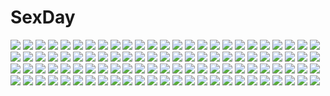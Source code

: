 # SexDay
![](https://konachan.com/jpeg/67327948718180b6fe3e8ee5feb1cb38/Konachan.com%20-%2047611%20blonde_hair%20blood%20blush%20green_eyes%20green_hair%20hat%20kochiya_sanae%20long_hair%20miko%20moriya_suwako%20nosebleed%20purple_hair%20short_hair%20touhou%20yasaka_kanako.jpg)
![](https://konachan.com/image/756c2db47e5446d6e1d5acc0972ddeb5/Konachan.com%20-%20197534%20dress%20glasses%20group%20guitar%20hashima_izumi%20hat%20hyoudou_michiru%20instrument%20kasumigaoka_utaha%20katou_megumi%20pantyhose%20school_uniform%20shouin%20thighhighs.jpg)
![](https://konachan.com/jpeg/b34f90075d08ace43a4105d3789f40e9/Konachan.com%20-%2039760%20kusano%20sekirei%20transparent%20tsukiumi%20vector.jpg)
![](https://konachan.com/jpeg/9a41669d7fb67186d199af4fd3b6083b/Konachan.com%20-%20270132%20bicolored_eyes%20bodysuit%20breasts%20fhang%20garter%20gray_hair%20long_hair%20original%20reflection%20stars%20thighhighs%20water.jpg)
![](https://konachan.com/image/1986ae9348a1cbc27b3b39d81fb1f9ae/Konachan.com%20-%20125291%20blue%20bow%20cape%20gloves%20gray_hair%20konpaku_youmu%20sword%20tagme%20touhou%20weapon.jpg)
![](https://konachan.com/image/c8b8382a9e8ab182ec131952e969ab4e/Konachan.com%20-%20102161%20aki_%28suterii%29%20blue_eyes%20blush%20breasts%20gray_hair%20nipples%20nude%20original%20ponytail%20sex%20suterii.jpg)
![](https://konachan.com/image/0da3773455160121a2f1889ecc15d3b0/Konachan.com%20-%2091571%20black_hair%20bow%20cape%20feathers%20long_hair%20red_eyes%20reiuji_utsuho%20side_b%20thighhighs%20touhou%20weapon%20wings.jpg)
![](https://konachan.com/image/284ae5635e5bc231df420062b14fb9d0/Konachan.com%20-%20279554%20aqua_eyes%20aqua_hair%20close%20hatsune_miku%20osushimanchan%20vocaloid.jpg)
![](https://konachan.com/image/059076cffb6505fa77d6718cea034568/Konachan.com%20-%20209281%20akiba%27s_trip%20black_hair%20brown_eyes%20cropped%20fumizuki_rui%20school_uniform%20swd3e2%20umbrella.jpg)
![](https://konachan.com/jpeg/a00b3be094779d0c772aa4a25495b256/Konachan.com%20-%20187678%20atelier_sakura%20bed%20blush%20breasts%20brown_eyes%20brown_hair%20censored%20game_cg%20kawashima_reina%20long_hair%20navel%20nipples%20nude%20penis%20pussy%20sex%20spread_legs.jpg)
![](https://konachan.com/image/c10a71203f5836add8dc03a6e6e2dca0/Konachan.com%20-%20303553%20aqua_eyes%20aqua_hair%20blush%20bow%20cirno%20daiyousei%20dress%20fairy%20fang%20flowers%20green_hair%20honoka_chiffon%20loli%20petals%20ponytail%20short_hair%20touhou%20wings.jpg)
![](https://konachan.com/image/8dad02579137fd059e387c60a59fd49d/Konachan.com%20-%2047909%20animal_ears%20brown_hair%20forest%20horo%20long_hair%20nude%20ookami_to_koushinryou%20red_eyes%20sideboob%20tree%20wolfgirl.jpg)
![](https://konachan.com/jpeg/2db311799342722063c7cfcdd3a0ea6a/Konachan.com%20-%20200616%20aqua_eyes%20blush%20bra%20breasts%20cleavage%20flowers%20game_cg%20headband%20kuon_ayano%20long_hair%20open_shirt%20purple_hair%20rose%20skirt%20toranosuke%20underwear%20wet.jpg)
![](https://konachan.com/jpeg/c80e11306af71112e01776797d7ad917/Konachan.com%20-%20111054%20blush%20game_cg%20ikinari_anata_ni_koishiteiru%20karory%20maid%20onigase_tane%20skirt%20skirt_lift%20thighhighs.jpg)
![](https://konachan.com/jpeg/8667e87f7f0fbe6fd505ccd02dfa33ba/Konachan.com%20-%20101095%20bed%20blonde_hair%20breasts%20comma%20mahou_shoujo_madoka_magica%20nipples%20nude%20thighhighs%20tomoe_mami%20yellow_eyes.jpg)
![](https://konachan.com/image/1d2e1b49313247e17ce46c2713c5674a/Konachan.com%20-%20241800%20anthropomorphism%20car%20combat_vehicle%20girls_frontline%20gun%20m4a1_%28girls_frontline%29%20novelance%20st_ar-15_%28girls_frontline%29%20weapon.jpg)
![](https://konachan.com/jpeg/84994f80e341ce32b7f94d4e49f3d2df/Konachan.com%20-%20298130%20blonde_hair%20blue_eyes%20blush%20breasts%20close%20clouds%20cropped%20n.g.%20nipples%20onsen%20original%20sky%20water.jpg)
![](https://konachan.com/image/fd5f121402aeb17918d8d0327a1cd5e6/Konachan.com%20-%20269853%20animal%20animal_ears%20cat%20cherry_blossoms%20fish%20flowers%20foxgirl%20japanese_clothes%20multiple_tails%20original%20shiqi%20tail%20thighhighs%20tree%20water.jpg)
![](https://konachan.com/image/8d923766819f8971d8f133a100c6b155/Konachan.com%20-%20300849%20animal_ears%20black_eyes%20black_hair%20blush%20dress%20glasses%20kamu_kame%20long_hair%20original.jpg)
![](https://konachan.com/image/8dba51115511059c213cf6532ba36ea4/Konachan.com%20-%206928%20haibane_renmei.jpg)
![](https://konachan.com/image/8da1fae7562cb1b3f5d53550958ef0c1/Konachan.com%20-%2072128%20all_male%20code_geass%20flowers%20lelouch_lamperouge%20male%20purple_eyes%20purple_hair%20scarf.jpg)
![](https://konachan.com/image/f8effc2ac6ec8dd9528b9ed326ff0c33/Konachan.com%20-%2056738%20censored%20nude%20shirogane_no_soleil%20sol_valkyrie%20tsurugi_hagane.jpg)
![](https://konachan.com/jpeg/a93c355c0ee05db6278f4432a3f804b3/Konachan.com%20-%20199083%20ass%20blue_hair%20blush%20breasts%20censored%20game_cg%20giga%20kino_%28kino_konomi%29%20nakano_mei%20nipples%20nude%20penis%20purple_eyes%20pussy%20sex%20shirogane_x_spirits%21%20wet.jpg)
![](https://konachan.com/image/c4a79e5da60215918044d36606e7a64a/Konachan.com%20-%2011845%20clover_hearts%20mikoshiba_rea%20mikoshiba_rio.jpg)
![](https://konachan.com/jpeg/9e2b2ee38996ada3e591fbeab7acba35/Konachan.com%20-%20300842%20bed%20black_hair%20blush%20drink%20food%20game_console%20headphones%20hoodie%20long_hair%20microphone%20mikkii%20original%20pocky%20red_eyes%20skirt%20thighhighs.jpg)
![](https://konachan.com/image/3f07119815c797fcd3bef36e6fda1dc1/Konachan.com%20-%2046044%20apron%20blue_eyes%20brown_hair%20food%20tagme%20white_hair.jpg)
![](https://konachan.com/jpeg/c80dde4bc251bc087362a764037ed144/Konachan.com%20-%20249478%20animal%20bird%20breasts%20cleavage%20cropped%20dress%20eruthika%20gun%20hat%20long_hair%20mask%20red_eyes%20tree_of_savior%20weapon%20white_hair.jpg)
![](https://konachan.com/jpeg/35b0854638d0e648c3e6454fbe24647f/Konachan.com%20-%20190137%20breasts%20panties%20panty_pull%20pussy%20rail_wars%21%20sakurai_aoi%20third-party_edit%20underwear%20weapon%20white.jpg)
![](https://konachan.com/jpeg/56a443442f198d426af14a33e20bd9bd/Konachan.com%20-%20208884%20bow%20breasts%20catgirl%20cleavage%20collar%20cosplay%20fang%20gloves%20halloween%20hat%20headband%20long_hair%20moon%20night%20pumpkin%20tail%20twintails%20vocaloid%20voiceroid%20witch.jpg)
![](https://konachan.com/image/d526d41a83f941ce21b72146404fb1aa/Konachan.com%20-%20171442%20aircraft%20aqua_eyes%20blood%20blue_hair%20gloves%20headphones%20military%20original%20rff_%283_percent%29%20short_hair.jpg)
![](https://konachan.com/jpeg/753ea7b3196133f4c2c0f9e657a830a0/Konachan.com%20-%20269203%20aliasing%20animal%20cat%20mocha_%28cotton%29%20original%20ruins%20scenic.jpg)
![](https://konachan.com/image/9e078b5d1989b64093d16627a5a6ec23/Konachan.com%20-%20219511%20aqua_eyes%20aqua_hair%20ass%20bikini%20blush%20erect_nipples%20hatsune_miku%20hayashi_kasutamu%20long_hair%20navel%20swimsuit%20twintails%20vocaloid.jpg)
![](https://konachan.com/image/7b044cd29379d0877101f0ea69592419/Konachan.com%20-%20177066%20bicolored_eyes%20black_hair%20bow%20breasts%20choker%20cleavage%20date_a_live%20dress%20gun%20headdress%20infukun%20long_hair%20tokisaki_kurumi%20twintails%20weapon.jpg)
![](https://konachan.com/image/91a3fa6d2b98de4e1c8f902f2ca1f888/Konachan.com%20-%20201896%20barefoot%20blush%20brown_hair%20chitanda_eru%20dress%20hyouka%20jq%20purple_eyes%20umbrella.jpg)
![](https://konachan.com/image/e24515c1d0a4ca0ff5bf4028aec30351/Konachan.com%20-%2033315%20brown_hair%20ffion%20grass%20mabinogi%20red_eyes%20sky%20sunset%20tree.jpg)
![](https://konachan.com/jpeg/56bd889701a5c369027e68893fd35a5c/Konachan.com%20-%2061448%20brown_eyes%20brown_hair%20clouds%20hakurei_reimu%20japanese_clothes%20miko%20short_hair%20sky%20torii%20touhou.jpg)
![](https://konachan.com/image/e6205083bb665dc58a177be31cb4b7e6/Konachan.com%20-%20213372%20airship%20braids%20clouds%20hat%20laputa%3A_castle_in_the_sky%20macnaut%20muska%20sheeta%20signed%20sky.jpg)
![](https://konachan.com/jpeg/12ba8c4fb0b3cbe1bd559d70518bbd9f/Konachan.com%20-%20238900%20blonde_hair%20breasts%20cropped%20green_eyes%20kyouya_kakehi%20long_hair%20original%20scan.jpg)
![](https://konachan.com/jpeg/e7915078c6ebb84188ad5dda85977b6f/Konachan.com%20-%20105436%20hatsune_miku%20vocaloid.jpg)
![](https://konachan.com/image/4e1423f4f441b2163384a49793e0f5f2/Konachan.com%20-%2017620%20tsubasa_reservoir_chronicle.jpg)
![](https://konachan.com/image/c0363d0d3ebb05803f2cdcb7f74a5aca/Konachan.com%20-%20213316%20animal_ears%20building%20halo%20original%20robot%20scenic%20sinlaire.jpg)
![](https://konachan.com/image/be4ffead0da3821265b0528e44184f34/Konachan.com%20-%2019776%20caren_hortensia%20fate_hollow_ataraxia%20fate_%28series%29%20fate_stay_night.jpg)
![](https://konachan.com/image/df442fff96363ebfd3afeaaa3b39a15f/Konachan.com%20-%20241383%20blonde_hair%20bow%20camera%20clouds%20dress%20hat%20kinokohime_%28mican02rl%29%20misaka_mikoto%20ribbons%20short_hair%20sky%20to_aru_majutsu_no_index%20yellow_eyes.jpg)
![](https://konachan.com/image/072d5f70a0193a49c489783956a923a7/Konachan.com%20-%20153248%20bondage%20chinese_clothes%20chinese_dress%20dildo%20f-ism%20masturbation%20murakami_suigun.jpg)
![](https://konachan.com/jpeg/676551487a14ce0d1e86c102279930b3/Konachan.com%20-%2089529%20headphones%20sooichi%20utatane_piko%20vocaloid.jpg)
![](https://konachan.com/image/871c465a2bcef4cf1f9b5e433b034bb3/Konachan.com%20-%20193162%20all_male%20bed%20blue_eyes%20blush%20bow%20brown_eyes%20brown_hair%20game_cg%20long_hair%20male%20pantyhose%20school_uniform%20short_hair%20thighhighs%20trap%20twintails.jpg)
![](https://konachan.com/image/c229dbd6785349a6d59acf25cc0d8a2c/Konachan.com%20-%20122524%20alis_landale%20alisa%20ash%20chaz_shley%20ethan_waber%20faru%20kyra_tierney%20myau%20nei%20phantasy_star%20pointed_ears%20rika%20rudi_shure%20searren%20shesu_tianii%20wren.jpg)
![](https://konachan.com/jpeg/9d70151edeb284072f8a8300945b5826/Konachan.com%20-%20266478%20brown_hair%20dress%20erondo%20game_cg%20garter_belt%20long_hair%20panties%20purple_eyes%20skirt_lift%20stockings%20takeya_masami%20underwear%20yoshino_ichika.jpg)
![](https://konachan.com/image/63809832a7e1a0fc30cbe68770962ea2/Konachan.com%20-%20132599%20athena%20saint_seiya.jpg)
![](https://konachan.com/image/cbba932838d2ba6969b45cea25b3a4f2/Konachan.com%20-%20149280%20aquamary%20building%20forest%20nobody%20original%20scenic%20tree%20watermark.jpg)
![](https://konachan.com/jpeg/9cccf15b23c9ab1e0d9960a60c6016e9/Konachan.com%20-%2082048%20dress%20mokubanoe%20red_eyes%20rumia%20touhou%20tree.jpg)
![](https://konachan.com/image/2ee2cd96cdafd0f4f02fe16cd7ae6471/Konachan.com%20-%20250071%20animal%20apron%20black_hair%20building%20city%20clouds%20drink%20food%20k_ryo%20night%20original%20polychromatic%20ponytail%20scenic%20short_hair%20sky.jpg)
![](https://konachan.com/image/e906fb981d064842ab6264addd19ced5/Konachan.com%20-%20191082%20blonde_hair%20gloves%20gun%20hat%20lancefate%20long_hair%20mahou_shoujo_madoka_magica%20ribbons%20skirt%20thighhighs%20tomoe_mami%20weapon%20wink%20yellow_eyes%20zettai_ryouiki.jpg)
![](https://konachan.com/image/55158dbbc4579fb78777b553a1128ea3/Konachan.com%20-%20134283%20hatsune_miku%20kagamine_len%20kagamine_rin%20kaito%20male%20megurine_luka%20meiko%20sazanami_shione%20vocaloid.jpg)
![](https://konachan.com/jpeg/b01d8b166a956f989bdd0ac7d42c6766/Konachan.com%20-%20126536%20bed%20blush%20breasts%20brown_hair%20censored%20fingering%20gakuou%20game_cg%20konoe_akari%20korie_riko%20masturbation%20nipples%20pussy%20pussy_juice%20spread_legs%20thighhighs.jpg)
![](https://konachan.com/image/be82bc313dc869e1978f7093ede2a227/Konachan.com%20-%2055349%20azu%20breasts%20cleavage%20gun%20red_hair%20tengen_toppa_gurren_lagann%20weapon%20yoko_littner.jpg)
![](https://konachan.com/image/4b56d30040c961ccd353cce22ec544dd/Konachan.com%20-%208681%20black_eyes%20black_hair%20blush%20collar%20dressing%20garter_belt%20genmukan%20long_hair%20maid%20no_bra%20nopan%20stockings%20taka_tony%20thighhighs%20watase_nozomi.jpg)
![](https://konachan.com/jpeg/dad2cf67caa242f9b93b826fbe0f04e6/Konachan.com%20-%20214274%202girls%20ayase_eri%20blonde_hair%20blue_hair%20kneehighs%20love_live%21_school_idol_project%20paper%20ponytail%20school_uniform%20skirt%20sonoda_umi%20suito.jpg)
![](https://konachan.com/image/5db9d8c76b99a5a79f1a3c60a8f6bd39/Konachan.com%20-%20297153%202girls%20animal_ears%20ass%20blonde_hair%20blush%20bunny_ears%20bunnygirl%20cameltoe%20gradient%20long_hair%20ponytail%20purple_hair%20red_eyes%20ribbons%20tail%20tattoo.jpg)
![](https://konachan.com/jpeg/d9af2c1147940f42ac3916c0974e01e6/Konachan.com%20-%2043829%20blue_hair%20fujiwara_warawara%20long_hair%20red_eyes%20tagme%20water%20yunohana.jpg)
![](https://konachan.com/image/d31a58d0733f50e8829624f572e5bb75/Konachan.com%20-%2094576%20adumi_tohru.jpg)
![](https://konachan.com/image/dd8ae87c9ffbd961c1b5db8d8b2956bc/Konachan.com%20-%20190636%20blush%20corset%20couch%20elbow_gloves%20fangxiang_cuoluan%20gloves%20long_hair%20original%20panties%20pantyhose%20ponytail%20red_hair%20sideboob%20skirt%20underwear%20yellow_eyes.jpg)
![](https://konachan.com/image/93afe36ce5d809388ce62a3e9e72183d/Konachan.com%20-%2049692%20aika_s_granzchesta%20aria%20mizunashi_akari.jpg)
![](https://konachan.com/jpeg/bacfea37a7368d47c572672cbfd9a1ba/Konachan.com%20-%20145083%20blue_eyes%20blush%20bow%20clouds%20favorite%20food%20game_cg%20green_hair%20school_uniform%20shida_kazuhiro%20short_hair%20skirt%20sky%20stockings%20toumine_tsukasa.jpg)
![](https://konachan.com/jpeg/7b93b9a4bcc700e6ea8ae8946df2a98c/Konachan.com%20-%20278581%20apron%20bed%20blush%20breasts%20candy%20chocolate%20cleavage%20dress%20fate_%28series%29%20heart%20necklace%20oyaji-sou%20pink_hair%20purple_eyes%20ribbons%20short_hair%20valentine.jpg)
![](https://konachan.com/image/1ac11514b1cd3c126a3ca8ac2062eecb/Konachan.com%20-%20275893%202girls%20azur_lane%20black%20black_hair%20breasts%20brown_eyes%20food%20foxgirl%20garter_belt%20ice_cream%20logo%20long_hair%20pantyhose%20ponytail%20stockings%20thighhighs%20wink.jpg)
![](https://konachan.com/jpeg/cb7ffd3d8ce31c3c8102a10853ad6034/Konachan.com%20-%20232894%20aranea_highwind%20ashiiru%20blush%20choker%20christmas%20final_fantasy%20hat%20navel%20petals%20purple_eyes%20santa_costume%20santa_hat%20thighhighs%20white_hair.jpg)
![](https://konachan.com/image/86ea9319cea6c1242bc52b75f0a48110/Konachan.com%20-%20206797%20anthropomorphism%20brown_hair%20headband%20japanese_clothes%20john_smith%20kantai_collection%20kongou_%28kancolle%29%20long_hair%20miko%20purple_eyes%20skirt%20watermark.jpg)
![](https://konachan.com/jpeg/2750be8713a7d41928b4433b918f443e/Konachan.com%20-%20238436%20breasts%20cleavage%20close%20haneru%20no_bra%20open_shirt%20original%20see_through%20white.jpg)
![](https://konachan.com/jpeg/f85f44d2cce066a6ca2e39d136764245/Konachan.com%20-%2038507%20brown_hair%20cake%20chibi%20cuffs_%28studio%29%20food%20garden_%28galge%29%20green_eyes%20hoshino_erika.jpg)
![](https://konachan.com/image/9d0d876566f24c2a1bd557a8bd69541b/Konachan.com%20-%2010954%20bicolored_eyes%20blonde_hair%20bow%20hoshiful%20hoshikawa_ruka%20long_hair%20ribbons%20school_uniform%20twintails%20water%20wet%20yasuyuki.jpg)
![](https://konachan.com/image/1c8172c86fb19a91d1d0c0a339d93b21/Konachan.com%20-%20214687%20aqua_eyes%20aqua_hair%20long_hair%20mido_%28mimizuku-hukuro%29%20noel_%28sora_no_method%29%20sora_no_method%20water.jpg)
![](https://konachan.com/image/12a1d90efa86c4e76cf237620be5d2d8/Konachan.com%20-%20211650%20aliasing%20breasts%20cleavage%20gia%20gray_hair%20gun%20long_hair%20navel%20original%20red_eyes%20signed%20thighhighs%20weapon.jpg)
![](https://konachan.com/image/5e414dd28ddf7fac67451f3a896b732f/Konachan.com%20-%20280896%20apron%20bell%20blush%20bow%20braids%20breasts%20catgirl%20dress%20food%20fruit%20ice_cream%20long_hair%20maid%20nipples%20ponytail%20strawberry%20tail%20thighhighs%20watermark.jpg)
![](https://konachan.com/image/6f4bf81c70c4e5eeced80b9db13030bb/Konachan.com%20-%2081641%20breasts%20cleavage%20no_bra%20open_shirt%20red_eyes%20rezi%20signed%20third-party_edit%20underboob%20weapon.jpg)
![](https://konachan.com/image/429596b75cd25e14722c4e7a99949962/Konachan.com%20-%20109982%20animal%20blue%20building%20city%20landscape%20night%20original%20scenic%20seo_tatsuya%20sky%20stars%20tree%20water.jpg)
![](https://konachan.com/jpeg/727a7eedda62b09498f063dff6ca7a29/Konachan.com%20-%20168530%20blush%20bow%20cinematograph%20eyepatch%20food%20game_cg%20innocent_bullet%20long_hair%20miyasu_sanae%20oosaki_shinya%20school_uniform%20skirt%20thighhighs%20white_hair.jpg)
![](https://konachan.com/image/a4ca87445599d88ec615c6baa72eae03/Konachan.com%20-%2050472%20animal_ears%20foxgirl%20nagomi%20purple_eyes%20tagme%20tenmu_shinryuusai%20white_hair.jpg)
![](https://konachan.com/image/938e02cc70ba42050a988f7c907fce53/Konachan.com%20-%20176689%20bow%20dress%20green_eyes%20green_hair%20jpeg_artifacts%20kagiyama_hina%20long_hair%20ribbons%20suisai.%20touhou%20tree.jpg)
![](https://konachan.com/image/5a90e357825e1b6a505b0b7f6cd762df/Konachan.com%20-%209744%20mahoromatic.jpg)
![](https://konachan.com/image/6387f853452fc25a85b4982ce659dfde/Konachan.com%20-%20307008%20blonde_hair%20bow%20cropped%20dress%20jun_%28sky_ia_127_snow%29%20long_hair%20original%20purple_eyes%20ribbons%20signed%20stars%20water.jpg)
![](https://konachan.com/image/271791d651168fb1695572e86f3ecd36/Konachan.com%20-%2023493%20tagme%20water.jpg)
![](https://konachan.com/image/7ef718648d0e57d571db5bb4486d5b78/Konachan.com%20-%2095839%20collar%20demon%20horns%20pointed_ears%20succubus%20tagme%20wings.jpg)
![](https://konachan.com/image/85c51669b5892e4de82c22673ba096eb/Konachan.com%20-%2019433%20andou_mahoro%20mahoromatic.jpg)
![](https://konachan.com/jpeg/bff70b8c1cc2aaec08740dcbb70fac84/Konachan.com%20-%20253112%20animal_ears%20ass%20blonde_hair%20boots%20cameltoe%20catgirl%20fast-runner-2024%20naala%20orange_eyes%20original%20panties%20tail%20thighhighs%20underwear%20witch.jpg)
![](https://konachan.com/jpeg/babccb0c4497d73b1e5b11d56481f1b9/Konachan.com%20-%20247515%20blonde_hair%20braids%20breasts%20chain%20cleavage%20fate_grand_order%20fate_%28series%29%20green_eyes%20headdress%20igakusei%20saber%20short_hair%20sword%20weapon%20wink.jpg)
![](https://konachan.com/image/2c52cc58acd0a6fc2c04c05e0298b8c9/Konachan.com%20-%2049435%20akiyama_mio%20k-on%21%20panties%20underwear.jpg)
![](https://konachan.com/jpeg/f2407c7bacba92ecb1a000aa0bf5dc2f/Konachan.com%20-%20276074%202girls%20akayan%20bikini%20blush%20breasts%20cleavage%20clouds%20drink%20food%20foxgirl%20fruit%20glasses%20hat%20hoodie%20ice_cream%20navel%20sky%20swimsuit%20tail%20umbrella%20wet.jpg)
![](https://konachan.com/image/0642561d8ffd84c4db464244d8149129/Konachan.com%20-%20103940%20araiguma%20ass%20blonde_hair%20breasts%20cleavage%20green_eyes%20hoshii_miki%20idolmaster%20panties%20thighhighs%20underwear.jpg)
![](https://konachan.com/jpeg/3d3c9e9ba73bda2a50a8060e5ed45a0d/Konachan.com%20-%20153246%20bikini%20blonde_hair%20blush%20breasts%20cleavage%20cropped%20green_eyes%20hontani_kanae%20long_hair%20swimsuit%20tagme%20towel%20underboob.jpg)
![](https://konachan.com/image/30db6cda631de23cce7aa061a6f73209/Konachan.com%20-%20250345%20blonde_hair%20bodysuit%20breasts%20limgae%20mercy_%28overwatch%29%20navel%20overwatch%20short_hair%20torn_clothes%20watermark%20wings.jpg)
![](https://konachan.com/image/91f447ef7d432b3975414c207f30ca22/Konachan.com%20-%20153743%202girls%20animal_ears%20bell%20blush%20bra%20breasts%20brown_hair%20catgirl%20cleavage%20collar%20garter_belt%20original%20panties%20ribbons%20tail%20thighhighs%20underwear%20white%20yuri.jpg)
![](https://konachan.com/jpeg/6f21e8e85135ac1f2befdf7f0d195665/Konachan.com%20-%20248095%20barefoot%20blue_eyes%20dress%20flowers%20marmalade_%28elfless_vanilla%29%20one_piece%20polychromatic%20rose%20vinsmoke_reiju%20white_hair.jpg)
![](https://konachan.com/jpeg/bd4b6753770c8bad9264544ed159f595/Konachan.com%20-%20129226%20akabeisoft2%20blonde_hair%20choker%20game_cg%20green_eyes%20kamiyama_reika%20kourin_no_machi_lavender_no_shoujo%20ribbons%20tree%20twintails%20yuuki_hagure.jpg)
![](https://konachan.com/jpeg/21759760c6229301dfac1079d90376fb/Konachan.com%20-%20270924%20bekotarou%20bikini%20blush%20breasts%20brown_hair%20carol_works%20censored%20fang%20game_cg%20green_eyes%20long_hair%20navel%20nipples%20penis%20pussy%20sex%20swimsuit%20trap%20twintails.jpg)
![](https://konachan.com/jpeg/5a9f76dd7e70903bddbeda65e42045cc/Konachan.com%20-%20198212%20anthropomorphism%20blonde_hair%20ei%21%20glasses%20gloves%20gray%20headdress%20kantai_collection%20red_eyes%20sarashi%20skirt%20thighhighs%20underwear%20weapon.jpg)
![](https://konachan.com/image/fda312f1e8bdd9cec0ff1082ca2de130/Konachan.com%20-%20112385%20blue_eyes%20blush%20cameltoe%20futaba_channel_3%20game_cg%20genderswap%20itsuki_%28futaba_channel%29%20loli%20ninoko%20red_hair%20school_swimsuit%20swimsuit.jpg)
![](https://konachan.com/image/0baf2652ef13dd79d95e72ded800facb/Konachan.com%20-%20260790%20close%20made_in_abyss%20monochrome%20ouzen_%28made_in_abyss%29%20sasoura.jpg)
![](https://konachan.com/image/38beb88eb83967e5eac368361a9086d6/Konachan.com%20-%2058471%20clannad%20fujibayashi_kyou.jpg)
![](https://konachan.com/jpeg/e8ece99b34debad2f7cc0ef0599cef78/Konachan.com%20-%20102062%20aisaka_tsugumi%20black_hair%20blonde_hair%20game_cg%20nonoyama_kotoko%20panties%20red_hair%20renai_saimin%20skirt%20tendou_chizuru%20thighhighs%20underwear.jpg)

